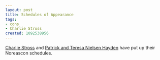 ```yaml
---
layout: post
title: Schedules of Appearance
tags:
- cons
- Charlie Stross
created: 1092538956
---
```

 [Charlie Stross](http://www.antipope.org/charlie/blosxom.cgi/2004/Aug/13#worldcon-2) and [Patrick and Teresa Nielsen Hayden](http://nielsenhayden.com/electrolite/archives/005470.html#005470) have put up their Noreascon schedules.
